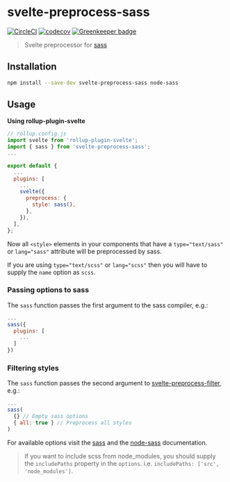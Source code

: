 # svelte-preprocess-sass

[![CircleCI](https://circleci.com/gh/ls-age/svelte-preprocess-sass.svg?style=svg)](https://circleci.com/gh/ls-age/svelte-preprocess-sass)
[![codecov](https://codecov.io/gh/ls-age/svelte-preprocess-sass/branch/master/graph/badge.svg)](https://codecov.io/gh/ls-age/svelte-preprocess-sass)
[![Greenkeeper badge](https://badges.greenkeeper.io/ls-age/svelte-preprocess-sass.svg)](https://greenkeeper.io/)

> Svelte preprocessor for [sass](http://sass-lang.com)

## Installation

```bash
npm install --save-dev svelte-preprocess-sass node-sass
```

## Usage

**Using rollup-plugin-svelte**

```javascript
// rollup.config.js
import svelte from 'rollup-plugin-svelte';
import { sass } from 'svelte-preprocess-sass';
...

export default {
  ...
  plugins: [
    ...
    svelte({
      preprocess: {
        style: sass(),
      },
    }),
  ],
};
```

Now all `<style>` elements in your components that have a `type="text/sass"` or `lang="sass"` attribute will be preprocessed by sass.

If you are using `type="text/scss"` or `lang="scss"` then you will have to supply
the `name` option as `scss`.

### Passing options to sass

The `sass` function passes the first argument to the sass compiler, e.g.:

```javascript
...
sass({
  plugins: [
    ...
  ]
})
```


### Filtering styles

The `sass` function passes the second argument to [svelte-preprocess-filter](https://github.com/ls-age/svelte-preprocess-filter), e.g.:

```javascript
...
sass(
  {} // Empty sass options
  { all: true } // Preprocess all styles
)
```

For available options visit the [sass](http://sass-lang.com/documentation/) and
the [node-sass](https://github.com/sass/node-sass) documentation.

> If you want to include scss from node_modules, you should supply the `includePaths`
property in the `options`. i.e. `includePaths: ['src', 'node_modules']`.

